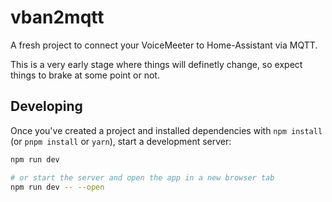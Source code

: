 # vban2mqtt

A fresh project to connect your VoiceMeeter to Home-Assistant via MQTT.

This is a very early stage where things will definetly change, so expect things to brake at some point or not.

## Developing

Once you've created a project and installed dependencies with `npm install` (or `pnpm install` or `yarn`), start a development server:

```bash
npm run dev

# or start the server and open the app in a new browser tab
npm run dev -- --open
```
